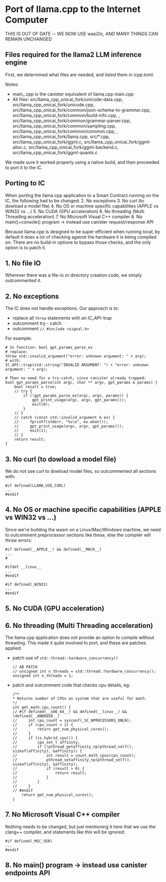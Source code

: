 # Port of llama.cpp to the Internet Computer

THIS IS OUT OF DATE -- WE NOW USE wasi2ic, AND MANY THINGS CAN REMAIN UNCHANGED

## Files required for the llama2 LLM inference engine

First, we determined what files are needed, and listed them in icpp.toml:

Notes: 
 - main_.cpp is the canister equivalent of llama.cpp main.cpp
 - All files: src/llama_cpp_onicai_fork/unicode-data.cpp, src/llama_cpp_onicai_fork/unicode.cpp, src/llama_cpp_onicai_fork/common/json-schema-to-grammar.cpp, src/llama_cpp_onicai_fork/common/build-info.cpp, , src/llama_cpp_onicai_fork/common/grammar-parser.cpp, src/llama_cpp_onicai_fork/common/sampling.cpp, src/llama_cpp_onicai_fork/common/common.cpp, , src/llama_cpp_onicai_fork/llama.cpp, src/*.cpp, src/llama_cpp_onicai_fork/ggml.c, src/llama_cpp_onicai_fork/ggml-alloc.c, src/llama_cpp_onicai_fork/ggml-backend.c, src/llama_cpp_onicai_fork/ggml-quants.c
 

We made sure it worked properly using a native build, and then proceeded to port it to the iC.

## Porting to IC

When porting the llama.cpp application to a Smart Contract running on the IC, the following had to be changed:
2. No exceptions
3. No curl (to dowload a model file)
4. No OS or machine specific capabilities (APPLE vs WIN32 vs ...)
5. No CUDA (GPU acceleration)
6. No threading (Multi Threading acceleration)
7. No Microsoft Visual C++ compiler
8. No main()+console() program -> instead use canister request/response API

Because llama.cpp is designed to be super efficient when running local, by default it does a 
lot of checking against the hardware it is being compiled on. There are no build-in options
to bypass those checks, and the only option is to patch it.


## 1. No file IO
Wherever there was a file-io or directory creation code, we simply outcommented it.

## 2. No exceptions
The IC does not handle exceptions. Our approach is to:
- replace all `throw` statements with an IC_API::trap
- outcomment try - catch
- outcomment `// #include <signal.h>`

For example:
```
# In function: bool gpt_params_parse_ex
# replace:
throw std::invalid_argument("error: unknown argument: " + arg);
# with:
IC_API::trap(std::string("INVALID ARGUMENT: ") + "error: unknown argument: " + arg);

# Then no need for a try-catch, since canister already trapped:
bool gpt_params_parse(int argc, char ** argv, gpt_params & params) {
    bool result = true;
    // try {
        if (!gpt_params_parse_ex(argc, argv, params)) {
            gpt_print_usage(argc, argv, gpt_params());
            exit(0);
        }
    // }
    // catch (const std::invalid_argument & ex) {
    //     fprintf(stderr, "%s\n", ex.what());
    //     gpt_print_usage(argc, argv, gpt_params());
    //     exit(1);
    // }
    return result;
}
```

## 3. No curl (to dowload a model file)
We do not use curl to dowload model files, so outcommented all sections with:
```
#if defined(LLAMA_USE_CURL)
...
#endif
```

## 4. No OS or machine specific capabilities (APPLE vs WIN32 vs ...)
Since we're building the wasm on a Linux/Mac/Windows machine, we need to 
outcomment preprocessor sections like these, else the compiler will throw errors:
```
#if defined(__APPLE__) && defined(__MACH__)
...
#

#ifdef __linux__
...
#endif

#if defined(_WIN32)
...
#endif
```

## 5. No CUDA (GPU acceleration)


## 6. No threading (Multi Threading acceleration)
The llama.cpp application does not provide an option to compile without threading.
This made it quite involved to port, and these are patches applied:

- patch use of `std::thread::hardware_concurrency()`
  ```
  // AB PATCH
  // unsigned int n_threads = std::thread::hardware_concurrency(); 
  unsigned int n_threads = 1;
  ```

- patch and outcomment code that checks cpu details, eg:
  ```
  /**
  * Returns number of CPUs on system that are useful for math.
  */
  int get_math_cpu_count() {
  // #if defined(__x86_64__) && defined(__linux__) && !defined(__ANDROID__)
  //     int cpu_count = sysconf(_SC_NPROCESSORS_ONLN);
  //     if (cpu_count < 1) {
  //         return get_num_physical_cores();
  //     }
  //     if (is_hybrid_cpu()) {
  //         cpu_set_t affinity;
  //         if (!pthread_getaffinity_np(pthread_self(), sizeof(affinity), &affinity)) {
  //             int result = count_math_cpus(cpu_count);
  //             pthread_setaffinity_np(pthread_self(), sizeof(affinity), &affinity);
  //             if (result > 0) {
  //                 return result;
  //             }
  //         }
  //     }
  // #endif
      return get_num_physical_cores();
  }
  ```

## 7. No Microsoft Visual C++ compiler
Nothing needs to be changed, but just mentioning it here that we
use the clang++ compiler, and statements like this will be ignored:
```
#if defined(_MSC_VER)
...
#endif
```

## 8. No main() program -> instead use canister endpoints API